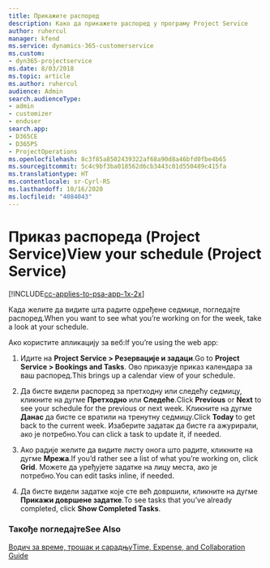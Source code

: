 ```yaml
---
title: Прикажите распоред
description: Како да прикажете распоред у програму Project Service
author: ruhercul
manager: kfend
ms.service: dynamics-365-customerservice
ms.custom:
- dyn365-projectservice
ms.date: 8/03/2018
ms.topic: article
ms.author: ruhercul
audience: Admin
search.audienceType:
- admin
- customizer
- enduser
search.app:
- D365CE
- D365PS
- ProjectOperations
ms.openlocfilehash: 8c3f85a8502439322af68a90d8a46bfd0fbe4b65
ms.sourcegitcommit: 5c4c9bf3ba018562d6cb3443c01d550489c415fa
ms.translationtype: HT
ms.contentlocale: sr-Cyrl-RS
ms.lasthandoff: 10/16/2020
ms.locfileid: "4084043"
---
```

# <a name="view-your-schedule-project-service"></a><span data-ttu-id="8bde2-103">Приказ распореда (Project Service)</span><span class="sxs-lookup"><span data-stu-id="8bde2-103">View your schedule (Project Service)</span></span>

[!INCLUDE[cc-applies-to-psa-app-1x-2x](../includes/cc-applies-to-psa-app-1x-2x.md)]

<span data-ttu-id="8bde2-104">Када желите да видите шта радите одређене седмице, погледајте распоред.</span><span class="sxs-lookup"><span data-stu-id="8bde2-104">When you want to see what you’re working on for the week, take a look at your schedule.</span></span>  
  
 <span data-ttu-id="8bde2-105">Ако користите апликацију за веб:</span><span class="sxs-lookup"><span data-stu-id="8bde2-105">If you’re using the web app:</span></span>  
  
1.  <span data-ttu-id="8bde2-106">Идите на **Project Service > Резервације и задаци**.</span><span class="sxs-lookup"><span data-stu-id="8bde2-106">Go to **Project Service > Bookings and Tasks**.</span></span> <span data-ttu-id="8bde2-107">Ово приказује приказ календара за ваш распоред.</span><span class="sxs-lookup"><span data-stu-id="8bde2-107">This brings up a calendar view of your schedule.</span></span>  
  
2.  <span data-ttu-id="8bde2-108">Да бисте видели распоред за претходну или следећу седмицу, кликните на дугме **Претходно** или **Следеће**.</span><span class="sxs-lookup"><span data-stu-id="8bde2-108">Click **Previous** or **Next** to see your schedule for the previous or next week.</span></span> <span data-ttu-id="8bde2-109">Кликните на дугме **Данас** да бисте се вратили на тренутну седмицу.</span><span class="sxs-lookup"><span data-stu-id="8bde2-109">Click **Today** to get back to the current week.</span></span> <span data-ttu-id="8bde2-110">Изаберите задатак да бисте га ажурирали, ако је потребно.</span><span class="sxs-lookup"><span data-stu-id="8bde2-110">You can click a task to update it, if needed.</span></span>  
  
3.  <span data-ttu-id="8bde2-111">Ако радије желите да видите листу онога што радите, кликните на дугме **Мрежа**.</span><span class="sxs-lookup"><span data-stu-id="8bde2-111">If you’d rather see a list of what you’re working on, click **Grid**.</span></span> <span data-ttu-id="8bde2-112">Можете да уређујете задатке на лицу места, ако је потребно.</span><span class="sxs-lookup"><span data-stu-id="8bde2-112">You can edit tasks inline, if needed.</span></span>  
  
4.  <span data-ttu-id="8bde2-113">Да бисте видели задатке које сте већ довршили, кликните на дугме **Прикажи довршене задатке**.</span><span class="sxs-lookup"><span data-stu-id="8bde2-113">To see tasks that you’ve already completed, click **Show Completed Tasks**.</span></span>  
  
### <a name="see-also"></a><span data-ttu-id="8bde2-114">Такође погледајте</span><span class="sxs-lookup"><span data-stu-id="8bde2-114">See Also</span></span>  
 [<span data-ttu-id="8bde2-115">Водич за време, трошак и сарадњу</span><span class="sxs-lookup"><span data-stu-id="8bde2-115">Time, Expense, and Collaboration Guide</span></span>](../psa/time-expense-collaboration-guide.md)
